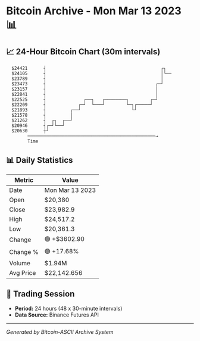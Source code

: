 # Bitcoin Archive - Mon Mar 13 2023 📊

## 📈 24-Hour Bitcoin Chart (30m intervals)

```
  $24421      ┤                                           ┌┐   
  $24105      ┤                                           │└── 
  $23789      ┤                                           │    
  $23473      ┤                                         ┌─┘    
  $23157      ┤                                         │      
  $22841      ┤                                         │      
  $22525      ┤              ┌──┐   ┌────────┐        ┌─┘      
  $22209      ┤            ┌─┘  └───┘        └─┐┌─────┘        
  $21893      ┤         ┌──┘                   └┘              
  $21578      ┤         │                                      
  $21262      ┤  ┌┐  ┌──┘                                      
  $20946      ┤┌─┘└──┘                                         
  $20630      ┼┘                                               
        ────────────────────────────────────────────────→
        Time
```

## 📊 Daily Statistics

| Metric | Value |
|--------|-------|
| Date | Mon Mar 13 2023 |
| Open | $20,380 |
| Close | $23,982.9 |
| High | $24,517.2 |
| Low | $20,361.3 |
| Change | 🟢 +$3602.90 |
| Change % | 🟢 +17.68% |
| Volume | $1.94M |
| Avg Price | $22,142.656 |

## 📅 Trading Session

- **Period:** 24 hours (48 x 30-minute intervals)
- **Data Source:** Binance Futures API

---
*Generated by Bitcoin-ASCII Archive System*
